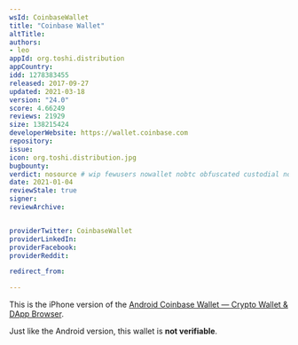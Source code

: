 ```yaml
---
wsId: CoinbaseWallet
title: "Coinbase Wallet"
altTitle: 
authors:
- leo
appId: org.toshi.distribution
appCountry: 
idd: 1278383455
released: 2017-09-27
updated: 2021-03-18
version: "24.0"
score: 4.66249
reviews: 21929
size: 138215424
developerWebsite: https://wallet.coinbase.com
repository: 
issue: 
icon: org.toshi.distribution.jpg
bugbounty: 
verdict: nosource # wip fewusers nowallet nobtc obfuscated custodial nosource nonverifiable reproducible bounty defunct
date: 2021-01-04
reviewStale: true
signer: 
reviewArchive:


providerTwitter: CoinbaseWallet
providerLinkedIn: 
providerFacebook: 
providerReddit: 

redirect_from:

---
```


This is the iPhone version of the
[Android Coinbase Wallet — Crypto Wallet & DApp Browser](/android/org.toshi).

Just like the Android version, this wallet is **not verifiable**.
